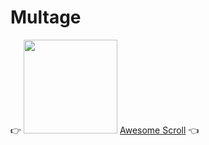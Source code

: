 # Multage

👉 <img src="Images/Icon/Awesome Scroll.ico" height="150" width="150" /> [Awesome Scroll](https://n0ub4x.github.io/Multage/Awesome%20Scroll/) 👈
